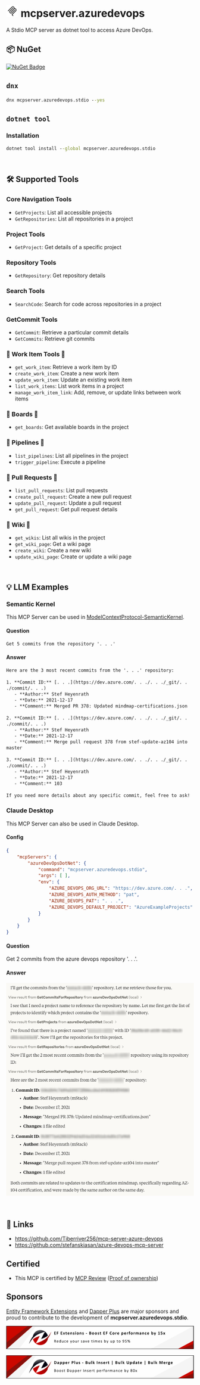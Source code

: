 ﻿# ![Project Icon](./resources/icon_32x32.png) mcpserver.azuredevops
A Stdio MCP server as dotnet tool to access Azure DevOps.

## 📦 NuGet
[![NuGet Badge](https://img.shields.io/nuget/v/mcpserver.azuredevops.stdio)](https://www.nuget.org/packages/mcpserver.azuredevops.stdio)

## `dnx`
``` cmd
dnx mcpserver.azuredevops.stdio --yes
```

## `dotnet tool`
### Installation
``` cmd
dotnet tool install --global mcpserver.azuredevops.stdio
```

<br>

## 🛠️ Supported Tools

### Core Navigation Tools
- `GetProjects`: List all accessible projects
- `GetRepositories`: List all repositories in a project


### Project Tools
- `GetProject`: Get details of a specific project


### Repository Tools
- `GetRepository`: Get repository details


### Search Tools
- `SearchCode`: Search for code across repositories in a project


### GetCommit Tools
- `GetCommit`: Retrieve a particular commit details
- `GetCommits`: Retrieve git commits


### 🚧 Work Item Tools 🚧
- `get_work_item`: Retrieve a work item by ID
- `create_work_item`: Create a new work item
- `update_work_item`: Update an existing work item
- `list_work_items`: List work items in a project
- `manage_work_item_link`: Add, remove, or update links between work items


### 🚧 Boards 🚧
- `get_boards`: Get available boards in the project


### 🚧 Pipelines 🚧
- `list_pipelines`: List all pipelines in the project
- `trigger_pipeline`: Execute a pipeline


### 🚧 Pull Requests 🚧
- `list_pull_requests`: List pull requests
- `create_pull_request`: Create a new pull request
- `update_pull_request`: Update a pull request
- `get_pull_request`: Get pull request details


### 🚧 Wiki 🚧
- `get_wikis`: List all wikis in the project
- `get_wiki_page`: Get a wiki page
- `create_wiki`: Create a new wiki
- `update_wiki_page`: Create or update a wiki page


<br>

## 💡 LLM Examples

### Semantic Kernel
This MCP Server can be used in [ModelContextProtocol-SemanticKernel](https://github.com/StefH/McpDotNet.Extensions.SemanticKernel).

#### Question
``` raw
Get 5 commits from the repository '. . .'
```

#### Answer
``` raw
Here are the 3 most recent commits from the '. . .' repository:

1. **Commit ID:** [. . .](https://dev.azure.com/. . ./. . ./_git/. . ./commit/. . .)
   - **Author:** Stef Heyenrath
   - **Date:** 2021-12-17
   - **Comment:** Merged PR 378: Updated mindmap-certifications.json

2. **Commit ID:** [. . .](https://dev.azure.com/. . ./. . ./_git/. . ./commit/. . .)
   - **Author:** Stef Heyenrath
   - **Date:** 2021-12-17
   - **Comment:** Merge pull request 378 from stef-update-az104 into master

3. **Commit ID:** [. . .](https://dev.azure.com/. . ./. . ./_git/. . ./commit/. . .)
   - **Author:** Stef Heyenrath
   - **Date:** 2021-12-17
   - **Comment:** 103

If you need more details about any specific commit, feel free to ask!
```

### Claude Desktop
This MCP Server can also be used in Claude Desktop.

#### Config
``` json
{
    "mcpServers": {
        "azureDevOpsDotNet": {
            "command": "mcpserver.azuredevops.stdio",
            "args": [ ],
            "env": {
                "AZURE_DEVOPS_ORG_URL": "https://dev.azure.com/. . .",
                "AZURE_DEVOPS_AUTH_METHOD": "pat",
                "AZURE_DEVOPS_PAT": ". . .",
                "AZURE_DEVOPS_DEFAULT_PROJECT": "AzureExampleProjects"
            }
        }
    }
}
```

#### Question
Get 2 commits from the azure devops repository '. . .'.

#### Answer
![Claude Desktop-01](resources/screenshots/ClaudeDesktop-01.png)

<br>

## 📖 Links
- https://github.com/Tiberriver256/mcp-server-azure-devops
- https://github.com/stefanskiasan/azure-devops-mcp-server


## Certified
- This MCP is certified by [MCP Review](https://mcpreview.com) ([Proof of ownership](https://mcpreview.com/mcp-servers/stefh/mcpserver-azuredevops))


## Sponsors

[Entity Framework Extensions](https://entityframework-extensions.net/?utm_source=StefH) and [Dapper Plus](https://dapper-plus.net/?utm_source=StefH) are major sponsors and proud to contribute to the development of **mcpserver.azuredevops.stdio**.

[![Entity Framework Extensions](https://raw.githubusercontent.com/StefH/resources/main/sponsor/entity-framework-extensions-sponsor.png)](https://entityframework-extensions.net/bulk-insert?utm_source=StefH)

[![Dapper Plus](https://raw.githubusercontent.com/StefH/resources/main/sponsor/dapper-plus-sponsor.png)](https://dapper-plus.net/bulk-insert?utm_source=StefH)
